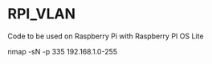 # RPI_VLAN
Code to be used on Raspberry Pi with Raspberry PI OS Lite

nmap -sN -p 335 192.168.1.0-255
